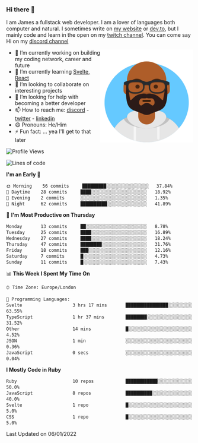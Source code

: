 ### Hi there 👋

I am James a fullstack web developer. I am a lover of languages both computer and natural. I sometimes write on [my website](https://jdhall.dev) or [dev.to](https://dev.to/zefur), but I mainly code and learn in the open on my [twitch channel](https://www.twitch.com/jozuhito). You can come say Hi on my [discord channel](https://discord.gg/sWEHvsBw)



<img align="right" height="250" width="250"  src="/assets/avataaars.png" />

  

- 🔭 I’m currently working on building my coding network, career and future
- 🌱 I’m currently learning [Svelte](https://svelte.dev), [React](https://reactjs.org)
- 👯 I’m looking to collaborate on interesting projects
- 🤔 I’m looking for help with becoming a better developer
- 📫 How to reach me: [discord](https://discord.gg/sWEHvsBw)
                      - [twitter](twitter.com/zefur)
                      - [linkedin](https://linkedin.com/in/j-d-hall)
- 😄 Pronouns: He/Him
- ⚡ Fun fact: ... yea I'll get to that later

 
<!-- BLOG-POST-LIST:START -->

<!-- BLOG-POST-LIST:END -->

<!--START_SECTION:waka-->
![Profile Views](http://img.shields.io/badge/Profile%20Views-0-blue)

![Lines of code](https://img.shields.io/badge/From%20Hello%20World%20I%27ve%20Written-77%20Thousand%20lines%20of%20code-blue)

**I'm an Early 🐤** 

```text
🌞 Morning    56 commits     █████████░░░░░░░░░░░░░░░░   37.84% 
🌆 Daytime    28 commits     ████░░░░░░░░░░░░░░░░░░░░░   18.92% 
🌃 Evening    2 commits      ░░░░░░░░░░░░░░░░░░░░░░░░░   1.35% 
🌙 Night      62 commits     ██████████░░░░░░░░░░░░░░░   41.89%

```
📅 **I'm Most Productive on Thursday** 

```text
Monday       13 commits     ██░░░░░░░░░░░░░░░░░░░░░░░   8.78% 
Tuesday      25 commits     ████░░░░░░░░░░░░░░░░░░░░░   16.89% 
Wednesday    27 commits     ████░░░░░░░░░░░░░░░░░░░░░   18.24% 
Thursday     47 commits     ████████░░░░░░░░░░░░░░░░░   31.76% 
Friday       18 commits     ███░░░░░░░░░░░░░░░░░░░░░░   12.16% 
Saturday     7 commits      █░░░░░░░░░░░░░░░░░░░░░░░░   4.73% 
Sunday       11 commits     █░░░░░░░░░░░░░░░░░░░░░░░░   7.43%

```


📊 **This Week I Spent My Time On** 

```text
⌚︎ Time Zone: Europe/London

💬 Programming Languages: 
Svelte                   3 hrs 17 mins       ████████████████░░░░░░░░░   63.55% 
TypeScript               1 hr 37 mins        ████████░░░░░░░░░░░░░░░░░   31.52% 
Other                    14 mins             █░░░░░░░░░░░░░░░░░░░░░░░░   4.52% 
JSON                     1 min               ░░░░░░░░░░░░░░░░░░░░░░░░░   0.36% 
JavaScript               0 secs              ░░░░░░░░░░░░░░░░░░░░░░░░░   0.04%

```

**I Mostly Code in Ruby** 

```text
Ruby                     10 repos            ████████████░░░░░░░░░░░░░   50.0% 
JavaScript               8 repos             ██████████░░░░░░░░░░░░░░░   40.0% 
Svelte                   1 repo              █░░░░░░░░░░░░░░░░░░░░░░░░   5.0% 
CSS                      1 repo              █░░░░░░░░░░░░░░░░░░░░░░░░   5.0%

```



 Last Updated on 06/01/2022
<!--END_SECTION:waka-->
